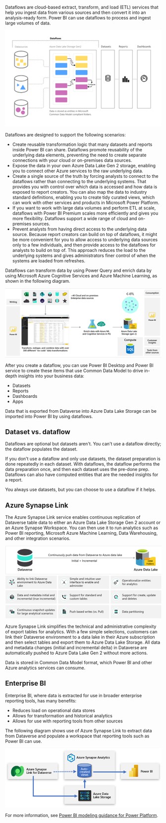 Dataflows are cloud-based extract, transform, and load (ETL) services that help you ingest data from various sources and then convert it into an analysis-ready form. Power BI can use dataflows to process and ingest large volumes of data.

![Diagram showing the Dataflow process to dashboards.](../media/6-dataflows-self-service.png)

Dataflows are designed to support the following scenarios:

- Create reusable transformation logic that many datasets and reports inside Power BI can share. Dataflows promote reusability of the underlying data elements, preventing the need to create separate connections with your cloud or on-premises data sources.
- Expose the data in your own Azure Data Lake Gen 2 storage, enabling you to connect other Azure services to the raw underlying data.
- Create a single source of the truth by forcing analysts to connect to the dataflows rather than connecting to the underlying systems. That provides you with control over which data is accessed and how data is exposed to report creators. You can also map the data to industry standard definitions, enabling you to create tidy curated views, which can work with other services and products in Microsoft Power Platform.
- If you want to work with large data volumes and perform ETL at scale, dataflows with Power BI Premium scales more efficiently and gives you more flexibility. Dataflows support a wide range of cloud and on-premises sources.
- Prevent analysts from having direct access to the underlying data source. Because report creators can build on top of dataflows, it might be more convenient for you to allow access to underlying data sources only to a few individuals, and then provide access to the dataflows for analysts to build on top of. This approach reduces the load to the underlying systems and gives administrators finer control of when the systems are loaded from refreshes.

Dataflows can transform data by using Power Query and enrich data by using Microsoft Azure Cognitive Services and Azure Machine Learning, as shown in the following diagram.

![Diagram showing the Dataflow capabilities.](../media/6-dataflows.png)

After you create a dataflow, you can use Power BI Desktop and Power BI service to create these items that use Common Data Model to drive in-depth insights into your business data:

- Datasets
- Reports
- Dashboards
- Apps

Data that is exported from Dataverse into Azure Data Lake Storage can be imported into Power BI by using dataflows.

## Dataset vs. dataflow

Dataflows are optional but datasets aren't. You can't use a dataflow directly; the dataflow populates the dataset.

If you don't use a dataflow and only use datasets, the dataset preparation is done repeatedly in each dataset. With dataflows, the dataflow performs the data preparation once, and then each dataset uses the pre-done prep. Dataflows can also have computed entities that are the needed insights for a report.

You always use datasets, but you can choose to use a dataflow if it helps.

## Azure Synapse Link

The Azure Synapse Link service enables continuous replication of Dataverse table data to either an Azure Data Lake Storage Gen 2 account or an Azure Synapse Workspace. You can then use it to run analytics such as Power BI reporting, Microsoft Azure Machine Learning, Data Warehousing, and other integration scenarios.

![Screenshot of export to Data Lake.](../media/2-export-data-lake.png)

Azure Synapse Link simplifies the technical and administrative complexity of export tables for analytics. With a few simple selections, customers can link their Dataverse environment to a data lake in their Azure subscription and then select tables and export them to Azure Data Lake Storage. All data and metadata changes (initial and incremental delta) in Dataverse are automatically pushed to Azure Data Lake Gen 2 without more actions.

Data is stored in Common Data Model format, which Power BI and other Azure analytics services can consume.

## Enterprise BI

Enterprise BI, where data is extracted for use in broader enterprise reporting tools, has many benefits:

- Reduces load on operational data stores
- Allows for transformation and historical analytics
- Allows for use with reporting tools from other sources

The following diagram shows use of Azure Synapse Link to extract data from Dataverse and populate a workspace that reporting tools such as Power BI can use.

![Diagram shows Azure Synapse Link copying data to ADLS Gen2 storage, and Power BI connecting to Azure Synapse Analytics.](../media/azure-synapse-link-for-dataverse.png)

For more information, see [Power BI modeling guidance for Power Platform](/power-bi/guidance/powerbi-modeling-guidance-for-power-platform/?azure-portal=true).
